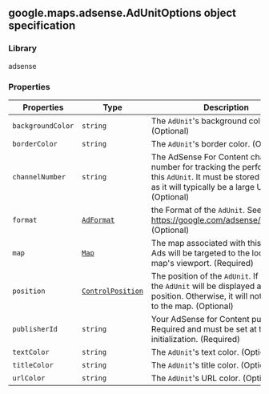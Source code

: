 <h2 id="AdUnitOptions">
google.maps.adsense.AdUnitOptions
object specification
</h2><h3>Library</h3><p>adsense</p><h3>Properties</h3><table summary="interface AdUnitOptions - Properties" width="100%">
<thead>
<tr><th>Properties</th>
<th>Type</th>
<th>Description</th>
</tr></thead>
<tbody>
<tr>
<td><code>backgroundColor</code></td>
<td><code>string</code></td>
<td>The <code>AdUnit</code>'s background color. (Optional)</td>
</tr>
<tr>
<td><code>borderColor</code></td>
<td><code>string</code></td>
<td>The <code>AdUnit</code>'s border color. (Optional)</td>
</tr>
<tr>
<td><code>channelNumber</code></td>
<td><code>string</code></td>
<td>The AdSense For Content channel number for tracking the performance of this <code>AdUnit</code>. It must be stored as a string as it will typically be a large UINT64. (Optional)</td>
</tr>
<tr>
<td><code>format</code></td>
<td><code><a href="#AdFormat">AdFormat</a></code></td>
<td>the Format of the <code>AdUnit</code>. See <a href="https://google.com/adsense/adformats">https://google.com/adsense/adformats</a>. (Optional)</td>
</tr>
<tr>
<td><code>map</code></td>
<td><code><a href="#Map">Map</a></code></td>
<td>The map associated with this <code>AdUnit</code>. Ads will be targeted to the location the map's viewport. (Required)</td>
</tr>
<tr>
<td><code>position</code></td>
<td><code><a href="#ControlPosition">ControlPosition</a></code></td>
<td>The position of the <code>AdUnit</code>. If specified, the <code>AdUnit</code> will be displayed at this position. Otherwise, it will not be added to the map. (Optional)</td>
</tr>
<tr>
<td><code>publisherId</code></td>
<td><code>string</code></td>
<td>Your AdSense for Content publisher ID. Required and must be set at the time of initialization. (Required)</td>
</tr>
<tr>
<td><code>textColor</code></td>
<td><code>string</code></td>
<td>The <code>AdUnit</code>'s text color. (Optional)</td>
</tr>
<tr>
<td><code>titleColor</code></td>
<td><code>string</code></td>
<td>The <code>AdUnit</code>'s title color. (Optional)</td>
</tr>
<tr>
<td><code>urlColor</code></td>
<td><code>string</code></td>
<td>The <code>AdUnit</code>'s URL color. (Optional)</td>
</tr>
</tbody>
</table>